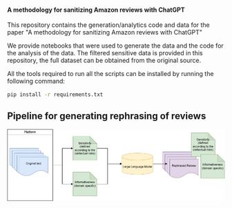 #### A methodology for sanitizing Amazon reviews with ChatGPT

This repository contains the generation/analytics code and data for the paper "A methodology for sanitizing Amazon reviews with ChatGPT"


We provide notebooks that were used to generate the data and the code for the analysis of the data. 
The filtered sensitive data is provided in this repository, the full dataset can be obtained from the original source.

All the tools required to run all the scripts can be installed by running the following command:
```bash
pip install -r requirements.txt
```
## Pipeline for generating rephrasing of reviews

![Pipeline](./pipeline.jpeg)

